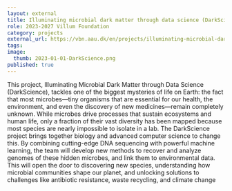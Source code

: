 ```yaml
---
layout: external
title: Illuminating microbial dark matter through data science (DarkScience)
role: 2023-2027 Villum Foundation
category: projects
external_url: https://vbn.aau.dk/en/projects/illuminating-microbial-dark-matter-through-data-science
tags: 
image:
  thumb: 2023-01-01-DarkScience.png
published: true
---
```


This project, Illuminating Microbial Dark Matter through Data Science (DarkScience), tackles one of the biggest mysteries of life on Earth: the fact that most microbes—tiny organisms that are essential for our health, the environment, and even the discovery of new medicines—remain completely unknown. While microbes drive processes that sustain ecosystems and human life, only a fraction of their vast diversity has been mapped because most species are nearly impossible to isolate in a lab. The DarkScience project brings together biology and advanced computer science to change this. By combining cutting-edge DNA sequencing with powerful machine learning, the team will develop new methods to recover and analyze genomes of these hidden microbes, and link them to environmental data. This will open the door to discovering new species, understanding how microbial communities shape our planet, and unlocking solutions to challenges like antibiotic resistance, waste recycling, and climate change